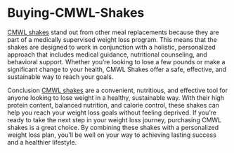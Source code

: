 # Buying-CMWL-Shakes

[CMWL shakes](https://cmwlreviews.company.site/) stand out from other meal replacements because they are part of a medically supervised weight loss program. This means that the shakes are designed to work in conjunction with a holistic, personalized approach that includes medical guidance, nutritional counseling, and behavioral support. Whether you’re looking to lose a few pounds or make a significant change to your health, CMWL Shakes offer a safe, effective, and sustainable way to reach your goals.

Conclusion
[CMWL shakes](https://github.com/robinmacoy1/Center-for-Medical-Weight-Loss/blob/main/README.md) are a convenient, nutritious, and effective tool for anyone looking to lose weight in a healthy, sustainable way. With their high protein content, balanced nutrition, and calorie control, these shakes can help you reach your weight loss goals without feeling deprived. If you’re ready to take the next step in your weight loss journey, purchasing CMWL shakes is a great choice. By combining these shakes with a personalized weight loss plan, you’ll be well on your way to achieving lasting success and a healthier lifestyle.
